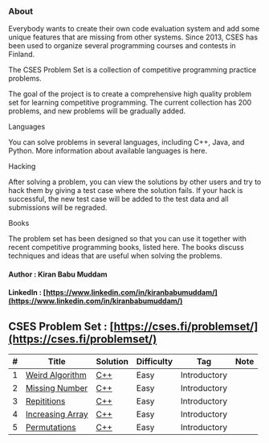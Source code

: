 ### About

Everybody wants to create their own code evaluation system and add some unique features that are missing from other systems. Since 2013, CSES has been used to organize several programming courses and contests in Finland.

The CSES Problem Set is a collection of competitive programming practice problems.

The goal of the project is to create a comprehensive high quality problem set for learning competitive programming. The current collection has 200 problems, and new problems will be gradually added.

Languages

You can solve problems in several languages, including C++, Java, and Python. More information about available languages is here.

Hacking

After solving a problem, you can view the solutions by other users and try to hack them by giving a test case where the solution fails. If your hack is successful, the new test case will be added to the test data and all submissions will be regraded.

Books

The problem set has been designed so that you can use it together with recent competitive programming books, listed here. The books discuss techniques and ideas that are useful when solving the problems.

#### Author : Kiran Babu Muddam 
#### LinkedIn : [https://www.linkedin.com/in/kiranbabumuddam/](https://www.linkedin.com/in/kiranbabumuddam/)

## CSES Problem Set : [https://cses.fi/problemset/](https://cses.fi/problemset/)


|  #  | Title           |  Solution         | Difficulty    | Tag          | Note| 
|-----|---------------- | --------------- | ------------- |--------------|-----|
1 | [Weird Algorithm](https://cses.fi/problemset/task/1068) | [C++](./1068.cpp)   | Easy         | Introductory||
2 | [Missing Number](https://cses.fi/problemset/task/1083) | [C++](./1083.cpp)   | Easy         | Introductory||
3 | [Repititions](https://cses.fi/problemset/task/1069) | [C++](./1069.cpp)   | Easy         | Introductory||
4 | [Increasing Array](https://cses.fi/problemset/task/1094) | [C++](./1094.cpp)   | Easy         | Introductory||
5 | [Permutations](https://cses.fi/problemset/task/1070) | [C++](./1070.cpp)   | Easy         | Introductory||


